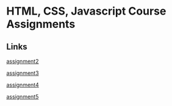 # HTML, CSS, Javascript Course Assignments

## Links

[assignment2](module2-solution)

[assignment3](module3-solution)

[assignment4](module4-solution)

[assignment5](module5-solution)
